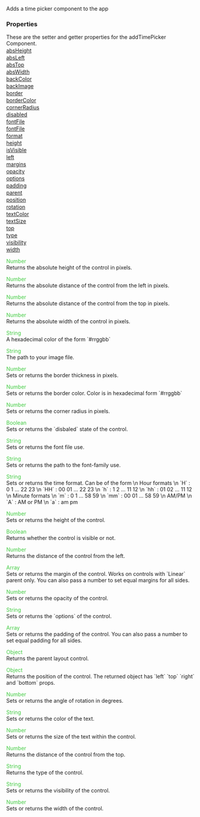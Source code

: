 Adds a time picker component to the app


<h3>Properties</h3>These are the setter and getter properties for the addTimePicker Component.<div class="samp" style="margin-top:2px;"><a href="#absheight-0" data-transition="pop" data-rel="popup" class="ui-link">absHeight </a></div><div class="samp" style="margin-top:2px;"><a href="#absleft-5" data-transition="pop" data-rel="popup" class="ui-link">absLeft </a></div><div class="samp" style="margin-top:2px;"><a href="#abstop-10" data-transition="pop" data-rel="popup" class="ui-link">absTop </a></div><div class="samp" style="margin-top:2px;"><a href="#abswidth-15" data-transition="pop" data-rel="popup" class="ui-link">absWidth </a></div><div class="samp" style="margin-top:2px;"><a href="#backcolor-20" data-transition="pop" data-rel="popup" class="ui-link">backColor </a></div><div class="samp" style="margin-top:2px;"><a href="#backimage-25" data-transition="pop" data-rel="popup" class="ui-link">backImage </a></div><div class="samp" style="margin-top:2px;"><a href="#border-30" data-transition="pop" data-rel="popup" class="ui-link">border </a></div><div class="samp" style="margin-top:2px;"><a href="#bordercolor-35" data-transition="pop" data-rel="popup" class="ui-link">borderColor </a></div><div class="samp" style="margin-top:2px;"><a href="#cornerradius-40" data-transition="pop" data-rel="popup" class="ui-link">cornerRadius </a></div><div class="samp" style="margin-top:2px;"><a href="#disabled-45" data-transition="pop" data-rel="popup" class="ui-link">disabled </a></div><div class="samp" style="margin-top:2px;"><a href="#fontfile-50" data-transition="pop" data-rel="popup" class="ui-link">fontFile </a></div><div class="samp" style="margin-top:2px;"><a href="#fontfile-55" data-transition="pop" data-rel="popup" class="ui-link">fontFile </a></div><div class="samp" style="margin-top:2px;"><a href="#format-60" data-transition="pop" data-rel="popup" class="ui-link">format </a></div><div class="samp" style="margin-top:2px;"><a href="#height-65" data-transition="pop" data-rel="popup" class="ui-link">height </a></div><div class="samp" style="margin-top:2px;"><a href="#isvisible-70" data-transition="pop" data-rel="popup" class="ui-link">isVisible </a></div><div class="samp" style="margin-top:2px;"><a href="#left-75" data-transition="pop" data-rel="popup" class="ui-link">left </a></div><div class="samp" style="margin-top:2px;"><a href="#margins-80" data-transition="pop" data-rel="popup" class="ui-link">margins </a></div><div class="samp" style="margin-top:2px;"><a href="#opacity-85" data-transition="pop" data-rel="popup" class="ui-link">opacity </a></div><div class="samp" style="margin-top:2px;"><a href="#options-90" data-transition="pop" data-rel="popup" class="ui-link">options </a></div><div class="samp" style="margin-top:2px;"><a href="#padding-95" data-transition="pop" data-rel="popup" class="ui-link">padding </a></div><div class="samp" style="margin-top:2px;"><a href="#parent-100" data-transition="pop" data-rel="popup" class="ui-link">parent </a></div><div class="samp" style="margin-top:2px;"><a href="#position-105" data-transition="pop" data-rel="popup" class="ui-link">position </a></div><div class="samp" style="margin-top:2px;"><a href="#rotation-110" data-transition="pop" data-rel="popup" class="ui-link">rotation </a></div><div class="samp" style="margin-top:2px;"><a href="#textcolor-115" data-transition="pop" data-rel="popup" class="ui-link">textColor </a></div><div class="samp" style="margin-top:2px;"><a href="#textsize-120" data-transition="pop" data-rel="popup" class="ui-link">textSize </a></div><div class="samp" style="margin-top:2px;"><a href="#top-125" data-transition="pop" data-rel="popup" class="ui-link">top </a></div><div class="samp" style="margin-top:2px;"><a href="#type-130" data-transition="pop" data-rel="popup" class="ui-link">type </a></div><div class="samp" style="margin-top:2px;"><a href="#visibility-135" data-transition="pop" data-rel="popup" class="ui-link">visibility </a></div><div class="samp" style="margin-top:2px;"><a href="#width-140" data-transition="pop" data-rel="popup" class="ui-link">width </a></div>
<div data-role="popup" id="absheight-0" class="ui-content"><p><span style="color:#4c4;">Number</span><br>Returns the absolute height of the control in pixels.</p></div><div data-role="popup" id="absleft-5" class="ui-content"><p><span style="color:#4c4;">Number</span><br>Returns the absolute distance of the control from the left in pixels.</p></div><div data-role="popup" id="abstop-10" class="ui-content"><p><span style="color:#4c4;">Number</span><br>Returns the absolute distance of the control from the top in pixels.</p></div><div data-role="popup" id="abswidth-15" class="ui-content"><p><span style="color:#4c4;">Number</span><br>Returns the absolute width of the control in pixels.</p></div><div data-role="popup" id="backcolor-20" class="ui-content"><p><span style="color:#4c4;">String</span><br>A hexadecimal color of the form `#rrggbb`</p></div><div data-role="popup" id="backimage-25" class="ui-content"><p><span style="color:#4c4;">String</span><br>The path to your image file.</p></div><div data-role="popup" id="border-30" class="ui-content"><p><span style="color:#4c4;">Number</span><br>Sets or returns the border thickness in pixels.</p></div><div data-role="popup" id="bordercolor-35" class="ui-content"><p><span style="color:#4c4;">Number</span><br>Sets or returns the border color. Color is in hexadecimal form `#rrggbb`</p></div><div data-role="popup" id="cornerradius-40" class="ui-content"><p><span style="color:#4c4;">Number</span><br>Sets or returns the corner radius in pixels.</p></div><div data-role="popup" id="disabled-45" class="ui-content"><p><span style="color:#4c4;">Boolean</span><br>Sets or returns the `disbaled` state of the control.</p></div><div data-role="popup" id="fontfile-50" class="ui-content"><p><span style="color:#4c4;">String</span><br>Sets or returns the font file use.</p></div><div data-role="popup" id="fontfile-55" class="ui-content"><p><span style="color:#4c4;">String</span><br>Sets or returns the path to the font-family use.</p></div><div data-role="popup" id="format-60" class="ui-content"><p><span style="color:#4c4;">String</span><br>Sets or returns the time format. Can be of the form \n Hour formats \n `H` : 0 1 ... 22 23 \n `HH` : 	00 01 ... 22 23 \n `h` : 1 2 ... 11 12 \n `hh` : 	01 02 ... 11 12 \n Minute formats \n `m` : 	0 1 ... 58 59 \n `mm` : 00 01 ... 58 59 \n AM/PM \n `A` : AM or PM \n `a` : am pm</p></div><div data-role="popup" id="height-65" class="ui-content"><p><span style="color:#4c4;">Number</span><br>Sets or returns the height of the control.</p></div><div data-role="popup" id="isvisible-70" class="ui-content"><p><span style="color:#4c4;">Boolean</span><br>Returns whether the control is visible or not.</p></div><div data-role="popup" id="left-75" class="ui-content"><p><span style="color:#4c4;">Number</span><br>Returns the distance of the control from the left.</p></div><div data-role="popup" id="margins-80" class="ui-content"><p><span style="color:#4c4;">Array</span><br>Sets or returns the margin of the control. Works on controls with `Linear` parent only. You can also pass a number to set equal margins for all sides.</p></div><div data-role="popup" id="opacity-85" class="ui-content"><p><span style="color:#4c4;">Number</span><br>Sets or returns the opacity of the control.</p></div><div data-role="popup" id="options-90" class="ui-content"><p><span style="color:#4c4;">String</span><br>Sets or returns the `options` of the control.</p></div><div data-role="popup" id="padding-95" class="ui-content"><p><span style="color:#4c4;">Array</span><br>Sets or returns the padding of the control. You can also pass a number to set equal padding for all sides.</p></div><div data-role="popup" id="parent-100" class="ui-content"><p><span style="color:#4c4;">Object</span><br>Returns the parent layout control.</p></div><div data-role="popup" id="position-105" class="ui-content"><p><span style="color:#4c4;">Object</span><br>Returns the position of the control. The returned object has `left` `top` `right` and `bottom` props.</p></div><div data-role="popup" id="rotation-110" class="ui-content"><p><span style="color:#4c4;">Number</span><br>Sets or returns the angle of rotation in degrees.</p></div><div data-role="popup" id="textcolor-115" class="ui-content"><p><span style="color:#4c4;">String</span><br>Sets or returns the color of the text.</p></div><div data-role="popup" id="textsize-120" class="ui-content"><p><span style="color:#4c4;">Number</span><br>Sets or returns the size of the text within the control.</p></div><div data-role="popup" id="top-125" class="ui-content"><p><span style="color:#4c4;">Number</span><br>Returns the distance of the control from the top.</p></div><div data-role="popup" id="type-130" class="ui-content"><p><span style="color:#4c4;">String</span><br>Returns the type of the control.</p></div><div data-role="popup" id="visibility-135" class="ui-content"><p><span style="color:#4c4;">String</span><br>Sets or returns the visibility of the control.</p></div><div data-role="popup" id="width-140" class="ui-content"><p><span style="color:#4c4;">Number</span><br>Sets or returns the width of the control.</p></div>